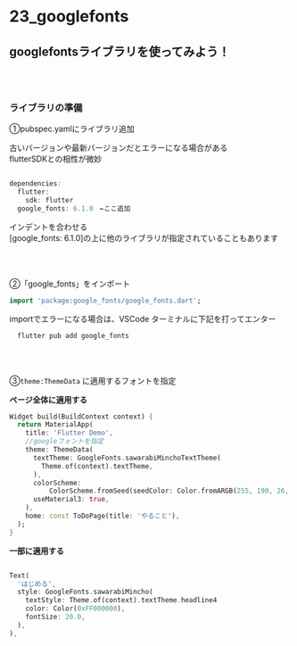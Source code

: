 # **23_googlefonts**


## **googlefontsライブラリを使ってみよう！**

<br><br>


### **ライブラリの準備**

①pubspec.yamlにライブラリ追加

古いバージョンや最新バージョンだとエラーになる場合がある  
flutterSDKとの相性が微妙

```dart

dependencies:
  flutter:
    sdk: flutter
  google_fonts: 6.1.0　←ここ追加

```

インデントを合わせる  
[google_fonts: 6.1.0]の上に他のライブラリが指定されていることもあります

<br><br>

②「google_fonts」をインポート

```dart
import 'package:google_fonts/google_fonts.dart';
```

importでエラーになる場合は、VSCode ターミナルに下記を打ってエンター
```dart
  flutter pub add google_fonts
```

<br><br>

③`theme:ThemeData` に適用するフォントを指定

**ページ全体に適用する**

```dart
Widget build(BuildContext context) {
  return MaterialApp(
    title: 'Flutter Demo',
    //googleフォントを指定
    theme: ThemeData(
      textTheme: GoogleFonts.sawarabiMinchoTextTheme(
        Theme.of(context).textTheme,
      ),
      colorScheme:
          ColorScheme.fromSeed(seedColor: Color.fromARGB(255, 190, 26, 174)),
      useMaterial3: true,
    ),
    home: const ToDoPage(title: 'やること'),
  );
}
```

**一部に適用する**

```dart

Text(
  'はじめる',
  style: GoogleFonts.sawarabiMincho(
    textStyle: Theme.of(context).textTheme.headline4
    color: Color(0xFF000000),
    fontSize: 20.0,
  ),
),

```
